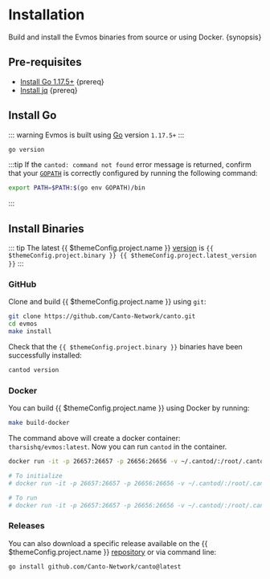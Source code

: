<!--
order: 1
-->

# Installation

Build and install the Evmos binaries from source or using Docker. {synopsis}

## Pre-requisites

- [Install Go 1.17.5+](https://golang.org/dl/) {prereq}
- [Install jq](https://stedolan.github.io/jq/download/) {prereq}

## Install Go

::: warning
Evmos is built using [Go](https://golang.org/dl/) version `1.17.5+`
:::

```bash
go version
```

:::tip
If the `cantod: command not found` error message is returned, confirm that your [`GOPATH`](https://golang.org/doc/gopath_code#GOPATH) is correctly configured by running the following command:

```bash
export PATH=$PATH:$(go env GOPATH)/bin
```

:::

## Install Binaries

::: tip
The latest {{ $themeConfig.project.name }} [version](https://github.com/Canto-Network/canto/releases) is `{{ $themeConfig.project.binary }} {{ $themeConfig.project.latest_version }}`
:::

### GitHub

Clone and build {{ $themeConfig.project.name }} using `git`:

```bash
git clone https://github.com/Canto-Network/canto.git
cd evmos
make install
```

Check that the `{{ $themeConfig.project.binary }}` binaries have been successfully installed:

```bash
cantod version
```

### Docker

You can build {{ $themeConfig.project.name }} using Docker by running:

```bash
make build-docker
```

The command above will create a docker container: `tharsishq/evmos:latest`. Now you can run `cantod` in the container.

```bash
docker run -it -p 26657:26657 -p 26656:26656 -v ~/.cantod/:/root/.cantod tharsishq/evmos:latest cantod version

# To initialize
# docker run -it -p 26657:26657 -p 26656:26656 -v ~/.cantod/:/root/.cantod tharsishq/evmos:latest cantod init test-chain --chain-id test_9000-2

# To run
# docker run -it -p 26657:26657 -p 26656:26656 -v ~/.cantod/:/root/.cantod tharsishq/evmos:latest cantod start
```

### Releases

You can also download a specific release available on the {{ $themeConfig.project.name }} [repository](https://github.com/Canto-Network/canto/releases) or via command line:

```bash
go install github.com/Canto-Network/canto@latest
```
